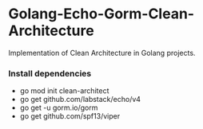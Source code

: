 # Golang-Echo-Gorm-Clean-Architecture

Implementation of Clean Architecture in Golang projects.

### Install dependencies
- go mod init clean-architect
- go get github.com/labstack/echo/v4
- go get -u gorm.io/gorm
- go get github.com/spf13/viper
